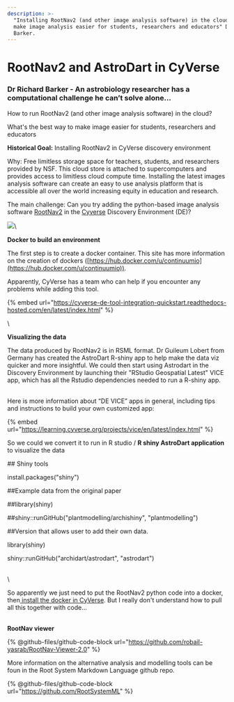 ```yaml
---
description: >-
  "Installing RootNav2 (and other image analysis software) in the cloud will
  make image analysis easier for students, researchers and educators" Dr Richard
  Barker.
---
```


# RootNav2 and AstroDart in CyVerse

### Dr Richard Barker - An astrobiology researcher has a computational challenge he can’t solve alone…

How to run RootNav2 (and other image analysis software) in the cloud?

What's the best way to make image easier for students, researchers and educators



**Historical Goal:** Installing RootNav2 in CyVerse discovery environment

Why: Free limitless storage space for teachers, students, and researchers provided by NSF. This cloud store is attached to supercomputers and provides access to limitless cloud compute time. Installing the latest images analysis software can create an easy to use analysis platform that is accessible all over the world increasing equity in education and research.&#x20;

The main challenge: Can you try adding the python-based image analysis software [RootNav2](https://github.com/robail-yasrab/RootNav-2.0) in the [Cyverse](https://cyverse.org/) Discovery Environment (DE)?&#x20;

![](.gitbook/assets/image.png)\


**Docker to build an environment**

The first step is to create a docker container.  This site has more information on the creation of dockers ([https://hub.docker.com/u/continuumio](https://hub.docker.com/u/continuumio)).

Apparently, CyVerse has a team who can help if you encounter any problems while adding this tool.

{% embed url="https://cyverse-de-tool-integration-quickstart.readthedocs-hosted.com/en/latest/index.html" %}

\


**Visualizing the data**

The data produced by RootNav2 is in RSML format. Dr Guileum Lobert from Germany has created the AstroDart R-shiny app to help make the data viz quicker and more insightful. We could then start using Astrodart in the Discovery Environment by launching their "RStudio Geospatial Latest" VICE app, which has all the Rstudio dependencies needed to run a R-shiny app.&#x20;

\
Here is more information about “DE VICE” apps in general, including tips and instructions to build your own customized app:&#x20;

{% embed url="https://learning.cyverse.org/projects/vice/en/latest/index.html" %}



So we could we convert it to run in R studio / **R shiny AstroDart application** to visualize the data

\## Shiny tools

install.packages("shiny")

\##Example data from the original paper

\##library(shiny)

\##shiny::runGitHub("plantmodelling/archishiny", "plantmodelling")

\##Version that allows user to add their own data.

library(shiny)

shiny::runGitHub("archidart/astrodart", "astrodart")

\
\


So apparently we just need to put the RootNav2 python code into a docker, then[ install the docker in CyVerse](https://cyverse-de-tool-integration-quickstart.readthedocs-hosted.com/en/latest/osg.html). But I really don't understand how to pull all this together with code...&#x20;

\
**RootNav viewer**



{% @github-files/github-code-block url="https://github.com/robail-yasrab/RootNav-Viewer-2.0" %}



More information on the alternative analysis and modelling tools can be foun in the Root System Markdown Language github repo. &#x20;

{% @github-files/github-code-block url="https://github.com/RootSystemML" %}
